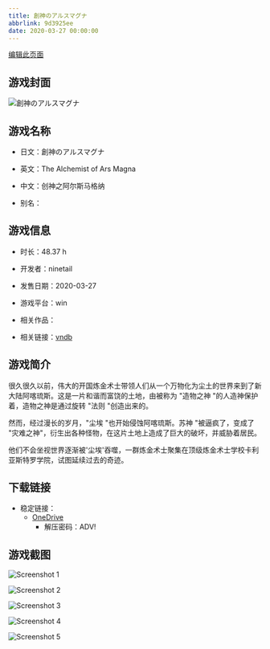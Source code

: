 ```yaml
---
title: 創神のアルスマグナ
abbrlink: 9d3925ee
date: 2020-03-27 00:00:00
---
```

[编辑此页面](https://github.com/ACG-3/ADV3-source/blob/main/source/_posts/games/%E5%89%B5%E7%A5%9E%E3%81%AE%E3%82%A2%E3%83%AB%E3%82%B9%E3%83%9E%E3%82%B0%E3%83%8A.md)

## 游戏封面

![創神のアルスマグナ](https://pan.timero.xyz/d/onedrive/img_lib_001/%E5%89%B5%E7%A5%9E%E3%81%AE%E3%82%A2%E3%83%AB%E3%82%B9%E3%83%9E%E3%82%B0%E3%83%8A_cover.avif)


## 游戏名称

- 日文：創神のアルスマグナ
- 英文：The Alchemist of Ars Magna
- 中文：创神之阿尔斯马格纳

- 别名：


## 游戏信息

- 时长：48.37 h
- 开发者：ninetail
- 发售日期：2020-03-27
- 游戏平台：win
- 相关作品：

- 相关链接：[vndb](https://vndb.org/v26098)


## 游戏简介

很久很久以前，伟大的开国炼金术士带领人们从一个万物化为尘土的世界来到了新大陆阿喀琉斯。这是一片和谐而富饶的土地，由被称为 "造物之神 "的人造神保护着，造物之神是通过旋转 "法则 "创造出来的。

然而，经过漫长的岁月，"尘埃 "也开始侵蚀阿喀琉斯。苏神 "被逼疯了，变成了 "灾难之神"，衍生出各种怪物，在这片土地上造成了巨大的破坏，并威胁着居民。

他们不会坐视世界逐渐被'尘埃'吞噬，一群炼金术士聚集在顶级炼金术士学校卡利亚斯特罗学院，试图延续过去的奇迹。




## 下载链接

- 稳定链接：
    - [OneDrive](https://pan.timero.xyz/onedrive/adv_lib_001/%E5%89%B5%E7%A5%9E%E3%81%AE%E3%82%A2%E3%83%AB%E3%82%B9%E3%83%9E%E3%82%B0%E3%83%8A)
        - 解压密码：ADV!



## 游戏截图


![Screenshot 1](https://pan.timero.xyz/d/onedrive/img_lib_001/%E5%89%B5%E7%A5%9E%E3%81%AE%E3%82%A2%E3%83%AB%E3%82%B9%E3%83%9E%E3%82%B0%E3%83%8A_Screenshot_1.avif)

![Screenshot 2](https://pan.timero.xyz/d/onedrive/img_lib_001/%E5%89%B5%E7%A5%9E%E3%81%AE%E3%82%A2%E3%83%AB%E3%82%B9%E3%83%9E%E3%82%B0%E3%83%8A_Screenshot_2.avif)

![Screenshot 3](https://pan.timero.xyz/d/onedrive/img_lib_001/%E5%89%B5%E7%A5%9E%E3%81%AE%E3%82%A2%E3%83%AB%E3%82%B9%E3%83%9E%E3%82%B0%E3%83%8A_Screenshot_3.avif)

![Screenshot 4](https://pan.timero.xyz/d/onedrive/img_lib_001/%E5%89%B5%E7%A5%9E%E3%81%AE%E3%82%A2%E3%83%AB%E3%82%B9%E3%83%9E%E3%82%B0%E3%83%8A_Screenshot_4.avif)

![Screenshot 5](https://pan.timero.xyz/d/onedrive/img_lib_001/%E5%89%B5%E7%A5%9E%E3%81%AE%E3%82%A2%E3%83%AB%E3%82%B9%E3%83%9E%E3%82%B0%E3%83%8A_Screenshot_5.avif)

